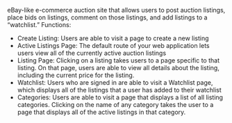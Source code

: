 eBay-like e-commerce auction site that allows users to post auction listings, place bids on listings, comment on those listings, and add listings to a “watchlist.”
Functions: 
- Create Listing: Users are able to visit a page to create a new listing
- Active Listings Page: The default route of your web application lets users view all of the currently active auction listings
- Listing Page: Clicking on a listing takes users to a page specific to that listing. On that page, users are able to view all details about the listing, including the current price for the listing.
- Watchlist: Users who are signed in are able to visit a Watchlist page, which displays all of the listings that a user has added to their watchlist
- Categories: Users are able to visit a page that displays a list of all listing categories. Clicking on the name of any category takes the user to a page that displays all of the active listings in that category.
